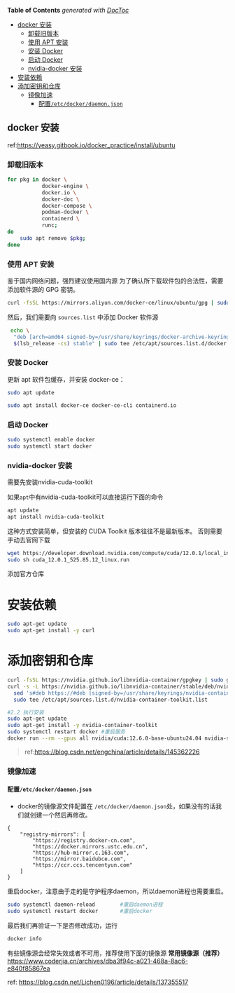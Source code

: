<!-- START doctoc generated TOC please keep comment here to allow auto update -->
<!-- DON'T EDIT THIS SECTION, INSTEAD RE-RUN doctoc TO UPDATE -->
**Table of Contents**  *generated with [DocToc](https://github.com/thlorenz/doctoc)*

  - [docker 安装](#docker-%E5%AE%89%E8%A3%85)
    - [卸载旧版本](#%E5%8D%B8%E8%BD%BD%E6%97%A7%E7%89%88%E6%9C%AC)
    - [使用 APT 安装](#%E4%BD%BF%E7%94%A8-apt-%E5%AE%89%E8%A3%85)
    - [安装 Docker](#%E5%AE%89%E8%A3%85-docker)
    - [启动 Docker](#%E5%90%AF%E5%8A%A8-docker)
    - [nvidia-docker 安装](#nvidia-docker-%E5%AE%89%E8%A3%85)
- [安装依赖](#%E5%AE%89%E8%A3%85%E4%BE%9D%E8%B5%96)
- [添加密钥和仓库](#%E6%B7%BB%E5%8A%A0%E5%AF%86%E9%92%A5%E5%92%8C%E4%BB%93%E5%BA%93)
    - [镜像加速](#%E9%95%9C%E5%83%8F%E5%8A%A0%E9%80%9F)
      - [配置`/etc/docker/daemon.json`](#%E9%85%8D%E7%BD%AEetcdockerdaemonjson)

<!-- END doctoc generated TOC please keep comment here to allow auto update -->

## docker 安装
ref:https://yeasy.gitbook.io/docker_practice/install/ubuntu

### 卸载旧版本
```bash
for pkg in docker \
           docker-engine \
           docker.io \
           docker-doc \
           docker-compose \
           podman-docker \
           containerd \
           runc;
do
    sudo apt remove $pkg;
done
```

### 使用 APT 安装
鉴于国内网络问题，强烈建议使用国内源
为了确认所下载软件包的合法性，需要添加软件源的 GPG 密钥。
```bash
curl -fsSL https://mirrors.aliyun.com/docker-ce/linux/ubuntu/gpg | sudo gpg --dearmor -o /usr/share/keyrings/docker-archive-keyring.gpg
```

然后，我们需要向 `sources.list` 中添加 Docker 软件源
```bash
 echo \
  "deb [arch=amd64 signed-by=/usr/share/keyrings/docker-archive-keyring.gpg] https://mirrors.aliyun.com/docker-ce/linux/ubuntu \
  $(lsb_release -cs) stable" | sudo tee /etc/apt/sources.list.d/docker.list > /dev/null
```

### 安装 Docker
更新 apt 软件包缓存，并安装 docker-ce：
```bash
sudo apt update

sudo apt install docker-ce docker-ce-cli containerd.io
```

### 启动 Docker
```bash
sudo systemctl enable docker
sudo systemctl start docker
```

### nvidia-docker 安装
需要先安装nvidia-cuda-toolkit

如果`apt`中有nvidia-cuda-toolkit可以直接运行下面的命令
```bash
apt update
apt install nvidia-cuda-toolkit
```
这种方式安装简单，但安装的 CUDA Toolkit 版本往往不是最新版本。
否则需要手动去官网下载
```bash
wget https://developer.download.nvidia.com/compute/cuda/12.0.1/local_installers/cuda_12.0.1_525.85.12_linux.run
sudo sh cuda_12.0.1_525.85.12_linux.run
```

添加官方仓库
# 安装依赖
```bash
sudo apt-get update
sudo apt-get install -y curl
```

# 添加密钥和仓库
```bash
curl -fsSL https://nvidia.github.io/libnvidia-container/gpgkey | sudo gpg --dearmor -o /usr/share/keyrings/nvidia-container-toolkit-keyring.gpg
curl -s -L https://nvidia.github.io/libnvidia-container/stable/deb/nvidia-container-toolkit.list | \
  sed 's#deb https://#deb [signed-by=/usr/share/keyrings/nvidia-container-toolkit-keyring.gpg] https://#g' | \
  sudo tee /etc/apt/sources.list.d/nvidia-container-toolkit.list
```

```bash
#2.2 执行安装
sudo apt-get update
sudo apt-get install -y nvidia-container-toolkit
sudo systemctl restart docker #重启服务
docker run --rm --gpus all nvidia/cuda:12.6.0-base-ubuntu24.04 nvidia-smi #测试
```


> ref:https://blog.csdn.net/engchina/article/details/145362226



### 镜像加速
#### 配置`/etc/docker/daemon.json`
* docker的镜像源文件配置在 `/etc/docker/daemon.json`处，如果没有的话我们就创建一个然后再修改。
```file
{
    "registry-mirrors": [
        "https://registry.docker-cn.com",
        "https://docker.mirrors.ustc.edu.cn",
        "https://hub-mirror.c.163.com",
        "https://mirror.baidubce.com",
        "https://ccr.ccs.tencentyun.com"
    ]
}
```
重启docker，注意由于走的是守护程序daemon，所以daemon进程也需要重启。
```bash
sudo systemctl daemon-reload		#重启daemon进程
sudo systemctl restart docker		#重启docker
```
最后我们再验证一下是否修改成功，运行
```bash
docker info
```

有些镜像源会经常失效或者不可用，推荐使用下面的镜像源
**常用镜像源（推荐）**
https://www.coderjia.cn/archives/dba3f94c-a021-468a-8ac6-e840f85867ea

ref: https://blog.csdn.net/Lichen0196/article/details/137355517